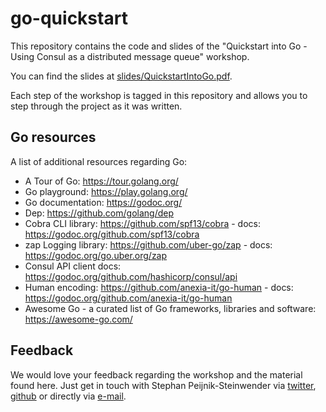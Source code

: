 go-quickstart
=============

This repository contains the code and slides of the "Quickstart into Go - Using Consul as a distributed message queue" workshop.

You can find the slides at [slides/QuickstartIntoGo.pdf](slides/QuickstartIntoGo.pdf).

Each step of the workshop is tagged in this repository and allows you to step through the project as it was written.

Go resources
------------

A list of additional resources regarding Go:

* A Tour of Go: https://tour.golang.org/
* Go playground: https://play.golang.org/
* Go documentation: https://godoc.org/
* Dep: https://github.com/golang/dep
* Cobra CLI library: https://github.com/spf13/cobra - docs: https://godoc.org/github.com/spf13/cobra
* zap Logging library: https://github.com/uber-go/zap - docs: https://godoc.org/go.uber.org/zap
* Consul API client docs: https://godoc.org/github.com/hashicorp/consul/api
* Human encoding: https://github.com/anexia-it/go-human - docs: https://godoc.org/github.com/anexia-it/go-human
* Awesome Go - a curated list of Go frameworks, libraries and software: https://awesome-go.com/

Feedback
--------

We would love your feedback regarding the workshop and the material found here.
Just get in touch with Stephan Peijnik-Steinwender via [twitter](https://twitter.com/speijnik), [github](https://github.com/speijnik) or directly via [e-mail](mailto:speijnik@anexia-it.com).
